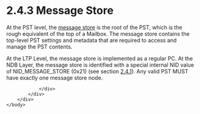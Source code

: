 <html dir="LTR" xmlns:mshelp="http://msdn.microsoft.com/mshelp" xmlns:ddue="http://ddue.schemas.microsoft.com/authoring/2003/5" xmlns:xlink="http://www.w3.org/1999/xlink" xmlns:tool="http://www.microsoft.com/tooltip">
    <head>
        <meta http-equiv="Content-Type" content="text/html; CHARSET=utf-8"></meta>
        <meta name="save" content="history"></meta>
        <title>2.4.3 Message Store</title>
        <xml>
            <mshelp:toctitle title="2.4.3 Message Store"></mshelp:toctitle>
            <mshelp:rltitle title="[MS-PST]: Message Store"></mshelp:rltitle>
            <mshelp:keyword index="A" term="aa0539bd-e7bf-4cec-8bde-0b87c2a86baf"></mshelp:keyword>
            <mshelp:attr name="DCSext.ContentType" value="open specification"></mshelp:attr>
            <mshelp:attr name="AssetID" value="aa0539bd-e7bf-4cec-8bde-0b87c2a86baf"></mshelp:attr>
            <mshelp:attr name="TopicType" value="kbRef"></mshelp:attr>
            <mshelp:attr name="DCSext.Title" value="[MS-PST]: Message Store" />
        </xml>
    </head>
    <body>
        <div id="header">
            <h1 class="heading">2.4.3 Message Store</h1>
        </div>
        <div id="mainSection">
            <div id="mainBody">
                <div id="allHistory" class="saveHistory"></div>
                <div id="sectionSection0" class="section" name="collapseableSection">
                    

<p>At the PST level, the <a href="08220cc9-69b1-4072-a2e7-2a0ff201d505.htm#gt_fda94a53-448d-48d5-9991-176c530ff597">message store</a> is the root
of the PST, which is the rough equivalent of the top of a Mailbox. The message
store contains the top-level PST settings and metadata that are required to
access and manage the PST contents.</p>

<p>At the LTP Level, the message store is implemented as a
regular PC. At the NDB Layer, the message store is identified with a special
internal NID value of NID_MESSAGE_STORE (0x21) (see section <a href="0510ece4-6853-4bef-8cc8-8df3468e3ff1.htm">2.4.1</a>). Any valid PST MUST
have exactly one message store node.</p>


                </div>
            </div>
        </div>
    </body>
</html>
